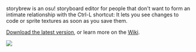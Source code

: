 ﻿storybrew is an osu! storyboard editor for people that don't want to form an intimate relationship with the Ctrl-L shortcut: It lets you see changes to code or sprite textures as soon as you save them.

[Download the latest version](https://github.com/Damnae/storybrew/releases/latest), or learn more on the [Wiki](https://github.com/Damnae/storybrew/wiki/Getting-Started-%28Without-Programming%29).

[![](http://puu.sh/po6Tt/00d807e1ae.png)](https://github.com/Damnae/storybrew/wiki)
